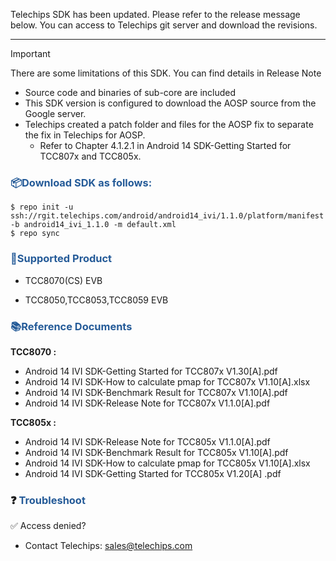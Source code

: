 Telechips SDK has been updated.
Please refer to the release message below.
You can access to Telechips git server and download the revisions.

------

> [!IMPORTANT]
>
> There are some limitations of this SDK. You can find details in Release Note
>
> - Source code and binaries of sub-core are included
> - This SDK version is configured to download the AOSP source from the Google server.
> - Telechips created a patch folder and files for the AOSP fix to separate the fix in Telechips for AOSP. 
>   - Refer to Chapter 4.1.2.1 in Android 14 SDK-Getting Started for TCC807x and TCC805x.



### <span style="color:#255B98">  **📦Download SDK as follows:**</span>

```
$ repo init -u ssh://rgit.telechips.com/android/android14_ivi/1.1.0/platform/manifest -b android14_ivi_1.1.0 -m default.xml
$ repo sync
```



### <span style="color:#255B98">  **🧩Supported Product**</span>

- TCC8070(CS) EVB

- TCC8050,TCC8053,TCC8059 EVB



### <span style="color:#255B98">  **📚Reference Documents**</span>

 **TCC8070 :**

- Android 14 IVI SDK-Getting Started for TCC807x V1.30[A].pdf
- Android 14 IVI SDK-How to calculate pmap for TCC807x V1.10[A].xlsx
- Android 14 IVI SDK-Benchmark Result for TCC807x V1.10[A].pdf
- Android 14 IVI SDK-Release Note for TCC807x V1.1.0[A].pdf

 **TCC805x :**

- Android 14 IVI SDK-Release Note for TCC805x V1.1.0[A].pdf
- Android 14 IVI SDK-Benchmark Result for TCC805x V1.10[A].pdf
- Android 14 IVI SDK-How to calculate pmap for TCC805x V1.10[A].xlsx
- Android 14 IVI SDK-Getting Started for TCC805x V1.20[A] .pdf



### ❓<span style="color:#255B98">  **Troubleshoot** </span>

✅ Access denied?
  -   Contact Telechips: sales@telechips.com
